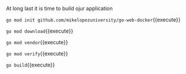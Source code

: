 At long last it is time to build ojur application

`go mod init github.com/mikelopezuniversity/go-web-docker`{{execute}}

`go mod download`{{execute}}

`go mod vendor`{{execute}}

`go mod verify`{{execute}}

`go build`{{execute}}
